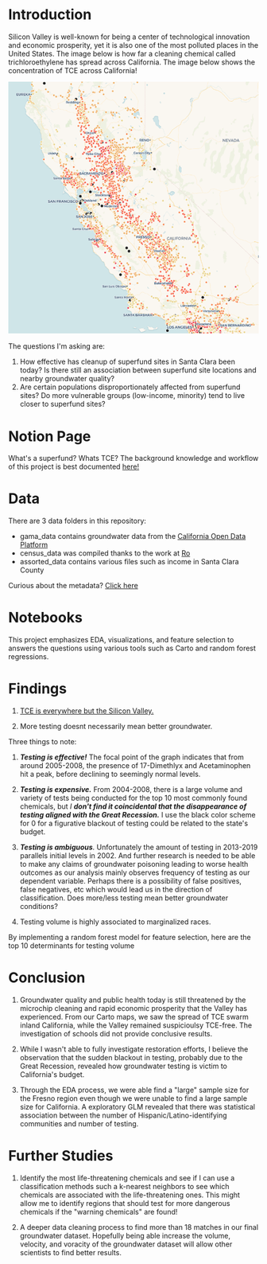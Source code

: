 # Introduction 

Silicon Valley is well-known for being a center of technological innovation and economic prosperity, yet it is also one of the most polluted places in the United States. The image below is how far a cleaning chemical called trichloroethylene has spread across California. The image below shows the concentration of TCE across California!

![tce](https://github.com/WinsonTruong/groundwater/blob/master/images/tce_california.png)


The questions I'm asking are:

1. How effective has cleanup of superfund sites in Santa Clara been today? Is there still an association between superfund site locations and nearby groundwater quality?
2. Are certain populations disproportionately affected from superfund sites? Do more vulnerable groups (low-income, minority) tend to live closer to superfund sites?

# Notion Page
What's a superfund? Whats TCE? The background knowledge and workflow of this project is best documented [here!](https://www.notion.so/winsontruong/Silicon-Poisoned-Valley-8498e48a6d1e4915a68622b4d4c44388)


# Data
There are 3 data folders in this repository:

* gama_data contains groundwater data from the [California Open Data Platform](https://data.ca.gov/dataset/ground-water-water-quality-results/resource/5cef96fd-6f7b-4a83-ac83-aea62d437552)
* census_data was compiled thanks to the work at [Ro](https://www.notion.so/winsontruong/Metadata-f0b3594f84204713ba9499ecb0b0df1c)
* assorted_data contains various files such as income in Santa Clara County

Curious about the metadata? [Click here](https://www.notion.so/winsontruong/Metadata-f0b3594f84204713ba9499ecb0b0df1c)

# Notebooks
This project emphasizes EDA, visualizations, and feature selection to answers the questions using various tools such as Carto and random forest regressions.

# Findings
1. [TCE is everywhere but the Silicon Valley.](https://winsontruong.carto.com/builder/a7c91774-7c94-45fb-82dc-9d677740a439/embed)


2. More testing doesnt necessarily mean better groundwater.


Three things to note:
1. ***Testing is effective!*** The focal point of the graph indicates that from around 2005-2008, the presence of 17-Dimethlyx and Acetaminophen hit a peak, before declining to seemingly normal levels. 
2. ***Testing is expensive.*** From 2004-2008, there is a large volume and variety of tests being conducted for the top 10 most commonly found chemicals, but *I **don't find it coincidental that the disappearance of testing aligned with the Great Recession.*** I use the black color scheme for 0 for a figurative blackout of testing could be related to the state's budget.
3. ***Testing is ambiguous**.* Unfortunately the amount of testing in 2013-2019 parallels initial levels in 2002. And further research is needed to be able to make any claims of groundwater poisoning leading to worse health outcomes as our analysis mainly observes frequency of testing as our dependent variable. Perhaps there is a possibility of false positives, false negatives, etc which would lead us in the direction of classification. Does more/less testing mean better groundwater conditions?

3. Testing volume is highly associated to marginalized races.

By implementing a random forest model for feature selection, here are the top 10 determinants for testing volume


# Conclusion
1. Groundwater quality and public health today is still threatened by the microchip cleaning and rapid economic prosperity that the Valley has experienced. From our Carto maps, we saw the spread of TCE swarm inland California, while the Valley remained suspicioulsy TCE-free. The investigation of schools did not provide conclusive results.

2. While I wasn't able to fully investigate restoration efforts, I believe the observation that the sudden blackout in testing, probably due to the Great Recession, revealed how groundwater testing is victim to California's budget. 

3. Through the EDA process, we were able find a "large" sample size for the Fresno region even though we were unable to find a large sample size for California. A exploratory GLM revealed that there was statistical association between the number of Hispanic/Latino-identifying communities and number of testing.

# Further Studies

1. Identify the most life-threatening chemicals and see if I can use a classification methods such a k-nearest neighbors to see which chemicals are associated with the life-threatening ones. This might allow me to identify regions that should test for more dangerous chemicals if the "warning chemicals" are found!

2. A deeper data cleaning process to find more than 18 matches in our final groundwater dataset. Hopefully being able increase the volume, velocity, and voracity of the groundwater dataset will allow other scientists to find better results.
